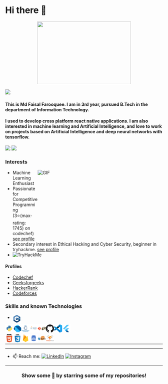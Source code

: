 # Hi there 👋

<div align="center">
<img width="300" height="200" src="https://external-content.duckduckgo.com/iu/?u=https%3A%2F%2Fmedia3.giphy.com%2Fmedia%2Fh408T6Y5GfmXBKW62l%2Fgiphy.gif&f=1&nofb=1" />
</div>


<p align="left"> <img src="https://komarev.com/ghpvc/?username=Cotex05&label=Profile+Views&color=green&style=plastic%22%20alt=%22Cotex05" /> </p>

#### This is Md Faisal Farooquee. I am in 3rd year, pursued B.Tech in the department of Information Technology.
#### I used to develop cross platform react native applications. I am also interested in machine learning and Artificial Intelligence, and love to work on projects based on Artificial Intelligence and deep neural networks with tensorflow. 

<img src="https://github-readme-stats.vercel.app/api?username=Cotex05&&show_icons=true&title_color=ffffff&icon_color=bb2acf&text_color=daf7dc&bg_color=151515"> 
<img src="https://github-readme-stats.vercel.app/api/top-langs/?username=Cotex05&layout=compact&theme=tokyonight">

### Interests

<img align="right" alt="GIF" src="https://imgshare.io/images/2021/09/10/download.gif" width="400" height="200" />

* Machine Learning Enthusiast
* Passionate for Competitive Programming (3⭐(max-rating: 1745) on codechef) [see profile](https://www.codechef.com/users/faisal_5/)
* Secondary interest in Ethical Hacking and Cyber Security, beginner in tryhackme. [see profile](https://tryhackme.com/p/Butye)
* <img width="249" height="58" src="https://imgshare.io/images/2021/09/10/Butye.png" alt="TryHackMe" />


#### Profiles

* [Codechef](https://www.codechef.com/users/navidulhaque/)
* [Geeksforgeeks](https://auth.geeksforgeeks.org/user/navidulhaque/practice/)
* [HackerRank](https://www.hackerrank.com/786navidulhaque)
* [Codeforces](https://codeforces.com/profile/navidul)

### Skills and known Technologies

<!--
To get your topics goto https://github.com/topics
Search for your topics, then open image of the icons that appear there and get that link.
Then paste the links along with the alt text. (optional)
-->
* <img align="left" alt="C++" width="26px" src="https://raw.githubusercontent.com/github/explore/80688e429a7d4ef2fca1e82350fe8e3517d3494d/topics/cpp/cpp.png" />
<img align="left" alt="Python" width="26px" src="https://raw.githubusercontent.com/github/explore/80688e429a7d4ef2fca1e82350fe8e3517d3494d/topics/python/python.png" />
<img align="left" alt="Dart" width="26px" src="https://raw.githubusercontent.com/github/explore/80688e429a7d4ef2fca1e82350fe8e3517d3494d/topics/dart/dart.png" />
<img align="left" alt="C" width="26px" src="https://raw.githubusercontent.com/github/explore/80688e429a7d4ef2fca1e82350fe8e3517d3494d/topics/c/c.png" />
<img align="left" alt="Java" width="26px" src="https://raw.githubusercontent.com/github/explore/80688e429a7d4ef2fca1e82350fe8e3517d3494d/topics/java/java.png" />
<img align="left" alt="Git" width="26px" src="https://raw.githubusercontent.com/github/explore/80688e429a7d4ef2fca1e82350fe8e3517d3494d/topics/git/git.png" />
<img align="left" alt="GitHub" width="26px" src="https://raw.githubusercontent.com/github/explore/78df643247d429f6cc873026c0622819ad797942/topics/github/github.png" />
<img align="left" alt="Visual Studio Code" width="26px" src="https://raw.githubusercontent.com/github/explore/80688e429a7d4ef2fca1e82350fe8e3517d3494d/topics/visual-studio-code/visual-studio-code.png" />

<!-- Development -->
* <img align="left" alt="Flutter" width="26px" src="https://raw.githubusercontent.com/github/explore/80688e429a7d4ef2fca1e82350fe8e3517d3494d/topics/flutter/flutter.png" />
<img align="left" alt="HTML5" width="26px" src="https://raw.githubusercontent.com/github/explore/80688e429a7d4ef2fca1e82350fe8e3517d3494d/topics/html/html.png" />
<img align="left" alt="CSS3" width="26px" src="https://raw.githubusercontent.com/github/explore/80688e429a7d4ef2fca1e82350fe8e3517d3494d/topics/css/css.png" />

<!-- Database -->
<img align="left" alt="Firebase" width="26px" src="https://raw.githubusercontent.com/github/explore/80688e429a7d4ef2fca1e82350fe8e3517d3494d/topics/firebase/firebase.png" />
<img align="left" alt="SQL" width="26px" src="https://raw.githubusercontent.com/github/explore/80688e429a7d4ef2fca1e82350fe8e3517d3494d/topics/sql/sql.png" />
<!-- Machine Learning -->
<img align="left" alt="Scikit-Learn" width="26px" src="https://raw.githubusercontent.com/github/explore/80688e429a7d4ef2fca1e82350fe8e3517d3494d/topics/scikit-learn/scikit-learn.png" />
<img align="left" alt="Tensorflow" width="26px" src="https://raw.githubusercontent.com/github/explore/80688e429a7d4ef2fca1e82350fe8e3517d3494d/topics/tensorflow/tensorflow.png" />

<br>
<hr/>

***
-  📫  Reach me:
[![LinkedIn](https://img.shields.io/badge/LinkedIn-%40navidulhaque-green)](https://www.linkedin.com/in/navidul-haque-7633871a5)
[![Instagram](https://img.shields.io/badge/Instagram-%40navidulhaque-red.svg)](https://www.instagram.com/navidulhaque/)
***

<div align="center">

### Show some 💚 by starring some of my repositories!

</div>

<!--
**Cotex05/Cotex05** is a ✨ _special_ ✨ repository because its `README.md` (this file) appears on your GitHub profile.

Here are some ideas to get you started:

- 🔭 I’m currently working on ...
- 🌱 I’m currently learning ...
- 👯 I’m looking to collaborate on ...
- 🤔 I’m looking for help with ...
- 💬 Ask me about ...
- 📫 How to reach me: ...
- 😄 Pronouns: ...
- ⚡ Fun fact: ...
-->
